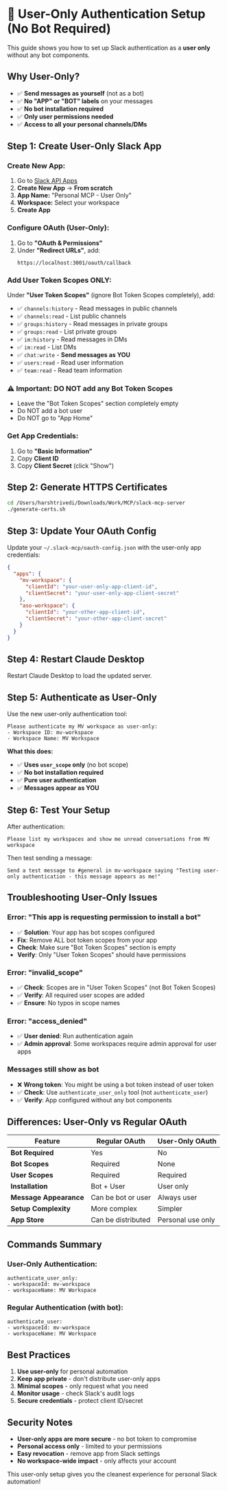 # 👤 User-Only Authentication Setup (No Bot Required)

This guide shows you how to set up Slack authentication as a **user only** without any bot components.

## **Why User-Only?**

- ✅ **Send messages as yourself** (not as a bot)
- ✅ **No "APP" or "BOT" labels** on your messages
- ✅ **No bot installation required**
- ✅ **Only user permissions needed**
- ✅ **Access to all your personal channels/DMs**

## **Step 1: Create User-Only Slack App**

### **Create New App:**
1. Go to [Slack API Apps](https://api.slack.com/apps)
2. **Create New App** → **From scratch**
3. **App Name:** "Personal MCP - User Only"
4. **Workspace:** Select your workspace
5. **Create App**

### **Configure OAuth (User-Only):**
1. Go to **"OAuth & Permissions"**
2. Under **"Redirect URLs"**, add:
   ```
   https://localhost:3001/oauth/callback
   ```

### **Add User Token Scopes ONLY:**
Under **"User Token Scopes"** (ignore Bot Token Scopes completely), add:
- ✅ `channels:history` - Read messages in public channels
- ✅ `channels:read` - List public channels  
- ✅ `groups:history` - Read messages in private groups
- ✅ `groups:read` - List private groups
- ✅ `im:history` - Read messages in DMs
- ✅ `im:read` - List DMs
- ✅ `chat:write` - **Send messages as YOU**
- ✅ `users:read` - Read user information
- ✅ `team:read` - Read team information

### **⚠️ Important: DO NOT add any Bot Token Scopes**
- Leave the "Bot Token Scopes" section completely empty
- Do NOT add a bot user
- Do NOT go to "App Home"

### **Get App Credentials:**
1. Go to **"Basic Information"**
2. Copy **Client ID**
3. Copy **Client Secret** (click "Show")

## **Step 2: Generate HTTPS Certificates**

```bash
cd /Users/harshtrivedi/Downloads/Work/MCP/slack-mcp-server
./generate-certs.sh
```

## **Step 3: Update Your OAuth Config**

Update your `~/.slack-mcp/oauth-config.json` with the user-only app credentials:

```json
{
  "apps": {
    "mv-workspace": {
      "clientId": "your-user-only-app-client-id",
      "clientSecret": "your-user-only-app-client-secret"
    },
    "aso-workspace": {
      "clientId": "your-other-app-client-id", 
      "clientSecret": "your-other-app-client-secret"
    }
  }
}
```

## **Step 4: Restart Claude Desktop**

Restart Claude Desktop to load the updated server.

## **Step 5: Authenticate as User-Only**

Use the new user-only authentication tool:

```
Please authenticate my MV workspace as user-only:
- Workspace ID: mv-workspace
- Workspace Name: MV Workspace
```

**What this does:**
- ✅ **Uses `user_scope` only** (no bot scope)
- ✅ **No bot installation required**
- ✅ **Pure user authentication**
- ✅ **Messages appear as YOU**

## **Step 6: Test Your Setup**

After authentication:

```
Please list my workspaces and show me unread conversations from MV workspace
```

Then test sending a message:

```
Send a test message to #general in mv-workspace saying "Testing user-only authentication - this message appears as me!"
```

## **Troubleshooting User-Only Issues**

### **Error: "This app is requesting permission to install a bot"**
- ✅ **Solution**: Your app has bot scopes configured
- **Fix**: Remove ALL bot token scopes from your app
- **Check**: Make sure "Bot Token Scopes" section is empty
- **Verify**: Only "User Token Scopes" should have permissions

### **Error: "invalid_scope"**
- ✅ **Check**: Scopes are in "User Token Scopes" (not Bot Token Scopes)
- ✅ **Verify**: All required user scopes are added
- ✅ **Ensure**: No typos in scope names

### **Error: "access_denied"**
- ✅ **User denied**: Run authentication again
- ✅ **Admin approval**: Some workspaces require admin approval for user apps

### **Messages still show as bot**
- ❌ **Wrong token**: You might be using a bot token instead of user token
- ✅ **Check**: Use `authenticate_user_only` tool (not `authenticate_user`)
- ✅ **Verify**: App configured without any bot components

## **Differences: User-Only vs Regular OAuth**

| Feature | Regular OAuth | User-Only OAuth |
|---------|---------------|-----------------|
| **Bot Required** | Yes | No |
| **Bot Scopes** | Required | None |
| **User Scopes** | Required | Required |
| **Installation** | Bot + User | User only |
| **Message Appearance** | Can be bot or user | Always user |
| **Setup Complexity** | More complex | Simpler |
| **App Store** | Can be distributed | Personal use only |

## **Commands Summary**

### **User-Only Authentication:**
```
authenticate_user_only:
- workspaceId: mv-workspace  
- workspaceName: MV Workspace
```

### **Regular Authentication (with bot):**
```
authenticate_user:
- workspaceId: mv-workspace
- workspaceName: MV Workspace  
```

## **Best Practices**

1. **Use user-only** for personal automation
2. **Keep app private** - don't distribute user-only apps
3. **Minimal scopes** - only request what you need
4. **Monitor usage** - check Slack's audit logs
5. **Secure credentials** - protect client ID/secret

## **Security Notes**

- **User-only apps are more secure** - no bot token to compromise
- **Personal access only** - limited to your permissions
- **Easy revocation** - remove app from Slack settings
- **No workspace-wide impact** - only affects your account

This user-only setup gives you the cleanest experience for personal Slack automation!